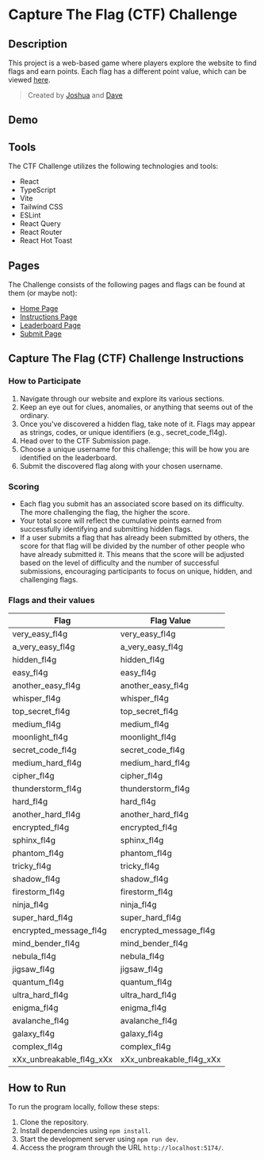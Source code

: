 # Capture The Flag (CTF) Challenge

## Description
This project is a web-based game where players explore the website to find flags and earn points. Each flag has a different point value, which can be viewed [here](#flags-and-their-values).

> Created by [Joshua](https://github.com/skynette/) and [Dave](https://github.com/d-a-ve)

## Demo

## Tools
The CTF Challenge utilizes the following technologies and tools:
- React
- TypeScript
- Vite
- Tailwind CSS
- ESLint
- React Query
- React Router
- React Hot Toast

## Pages
The Challenge consists of the following pages and flags can be found at them (or maybe not):
- [Home Page]() 
- [Instructions Page]()
- [Leaderboard Page]()
- [Submit Page]()

## Capture The Flag (CTF) Challenge Instructions

### How to Participate
1. Navigate through our website and explore its various sections.
2. Keep an eye out for clues, anomalies, or anything that seems out of the ordinary.
3. Once you've discovered a hidden flag, take note of it. Flags may appear as strings, codes, or unique identifiers (e.g., secret_code_fl4g).
4. Head over to the CTF Submission page.
5. Choose a unique username for this challenge; this will be how you are identified on the leaderboard.
6. Submit the discovered flag along with your chosen username.

### Scoring
- Each flag you submit has an associated score based on its difficulty. The more challenging the flag, the higher the score.
- Your total score will reflect the cumulative points earned from successfully identifying and submitting hidden flags.
- If a user submits a flag that has already been submitted by others, the score for that flag will be divided by the number of other people who have already submitted it. This means that the score will be adjusted based on the level of difficulty and the number of successful submissions, encouraging participants to focus on unique, hidden, and challenging flags.

### Flags and their values
| Flag                  | Flag Value            |
|-----------------------|-----------------------|
| very_easy_fl4g        | very_easy_fl4g        |
| a_very_easy_fl4g      | a_very_easy_fl4g      |
| hidden_fl4g           | hidden_fl4g           |
| easy_fl4g             | easy_fl4g             |
| another_easy_fl4g     | another_easy_fl4g     |
| whisper_fl4g          | whisper_fl4g          |
| top_secret_fl4g       | top_secret_fl4g       |
| medium_fl4g           | medium_fl4g           |
| moonlight_fl4g        | moonlight_fl4g        |
| secret_code_fl4g      | secret_code_fl4g      |
| medium_hard_fl4g      | medium_hard_fl4g      |
| cipher_fl4g           | cipher_fl4g           |
| thunderstorm_fl4g     | thunderstorm_fl4g     |
| hard_fl4g             | hard_fl4g             |
| another_hard_fl4g     | another_hard_fl4g     |
| encrypted_fl4g        | encrypted_fl4g        |
| sphinx_fl4g           | sphinx_fl4g           |
| phantom_fl4g          | phantom_fl4g          |
| tricky_fl4g           | tricky_fl4g           |
| shadow_fl4g           | shadow_fl4g           |
| firestorm_fl4g        | firestorm_fl4g        |
| ninja_fl4g            | ninja_fl4g            |
| super_hard_fl4g       | super_hard_fl4g       |
| encrypted_message_fl4g| encrypted_message_fl4g|
| mind_bender_fl4g      | mind_bender_fl4g      |
| nebula_fl4g           | nebula_fl4g           |
| jigsaw_fl4g           | jigsaw_fl4g           |
| quantum_fl4g          | quantum_fl4g          |
| ultra_hard_fl4g       | ultra_hard_fl4g       |
| enigma_fl4g           | enigma_fl4g           |
| avalanche_fl4g        | avalanche_fl4g        |
| galaxy_fl4g           | galaxy_fl4g           |
| complex_fl4g          | complex_fl4g          |
| xXx_unbreakable_fl4g_xXx| xXx_unbreakable_fl4g_xXx|

## How to Run
To run the program locally, follow these steps:
1. Clone the repository.
2. Install dependencies using `npm install`.
3. Start the development server using `npm run dev`.
4. Access the program through the URL `http://localhost:5174/`.

